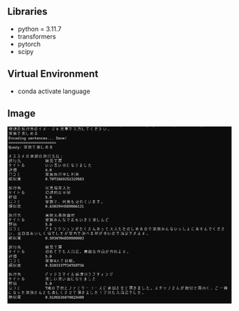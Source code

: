 ## Libraries
- python = 3.11.7
- transformers
- pytorch
- scipy

## Virtual Environment
- conda activate language

## Image
![image](prompt.png)
